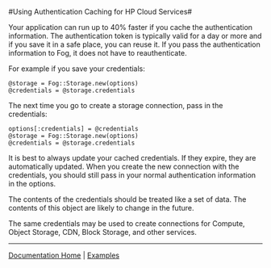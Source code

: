 #Using Authentication Caching for HP Cloud Services#

Your application can run up to 40% faster if you cache the authentication information.  The authentication token is typically valid for a day or more and if you save it in a safe place, you can reuse it.  If you pass the authentication information to Fog, it does not have to reauthenticate.

For example if you save your credentials:

    @storage = Fog::Storage.new(options)
    @credentials = @storage.credentials

The next time you go to create a storage connection, pass in the credentials:

    options[:credentials] = @credentials
    @storage = Fog::Storage.new(options)
    @credentials = @storage.credentials

It is best to always update your cached credentials.  If they expire, they are automatically updated.  When you create the new connection with the credentials, you should still pass in your normal authentication information in the options.

The contents of the credentials should be treated like a set of data.  The contents of this object are likely to change in the future.

The same credentials may be used to create connections for Compute, Object Storage, CDN, Block Storage, and other services.

---------
[Documentation Home](https://github.com/fog/fog/blob/master/lib/fog/hp/README.md) | [Examples](https://github.com/fog/fog/blob/master/lib/fog/hp/examples/getting_started_examples.md)
